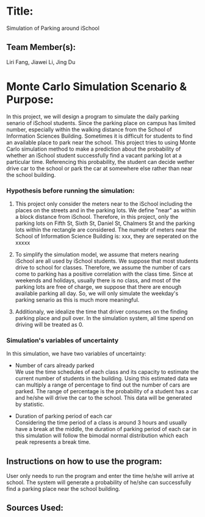 
# Title: 
Simulation of Parking around iSchool

## Team Member(s):
Liri Fang, Jiawei Li, Jing Du

# Monte Carlo Simulation Scenario & Purpose:

In this project, we will design a program to simulate the daily parking senario of iSchool students. Since the parking place on campus has limited number, especially within the walking distance from the School of Information Sciences Building. Sometimes it is difficult for students to find an available place to park near the school. This project tries to using Monte Carlo simulation method to make a prediction about the probability of whether an iSchool student successfully find a vacant parking lot at a particular time. Referencing this probability, the student can decide wether drive car to the school or park the car at somewhere else rather than near the school building.

### Hypothesis before running the simulation:

1. This project only consider the meters near to the iSchool including the places on the streets and in the parking lots. We define "near" as within a block distance from iSchool. Therefore, in this project, only the parking lots on Fifth St, Sixth St, Daniel St, Chalmers St and the parking lots within the rectangle are considered.
The numebr of meters near the School of Information Science Building is: xxx, they are seperated on the xxxxx

2. To simplify the simulation model, we assume that meters nearing iSchool are all used by iSchool students. We suppose that most students drive to school for classes. Therefore, we assume the number of cars come to parking has a positive correlation with the class time. Since at weekends and holidays, usually there is no class, and most of the parking lots are free of charge, we suppose that there are enough available parking all day. So, we will only simulate the weekday's parking senario as this is much more meaningful.

3. Additionaly, we idealize the time that driver consumes on the finding parking place and pull over. In the simulation system, all time spend on driving will be treated as 0.

### Simulation's variables of uncertainty

In this simulation, we have two variables of uncertainty:

* Number of cars already parked
<br>We use the time schedules of each class and its capacity to estimate the current number of students in the building. Using this estimated data we can multiply a range of percentage to find out the number of cars are parked.
The range of percentage is the probability of a student has a car and he/she will drive the car to the school. This data will be generated by statistic.

* Duration of parking period of each car
<br>Considering the time period of a class is around 3 hours and usually have a break at the middle, the duration of parking period of each car in this simulation will follow the bimodal normal distribution which each peak represents a break time. 



## Instructions on how to use the program:

User only needs to run the program and enter the time he/she will arrive at school. The system will generate a probability of he/she can successfully find a parking place near the school building.


## Sources Used:


